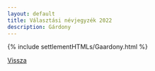 ```yaml
---
layout: default
title: Választási névjegyzék 2022
description: Gárdony
---
```


{% include settlementHTMLs/Gaardony.html %}

[Vissza](../)